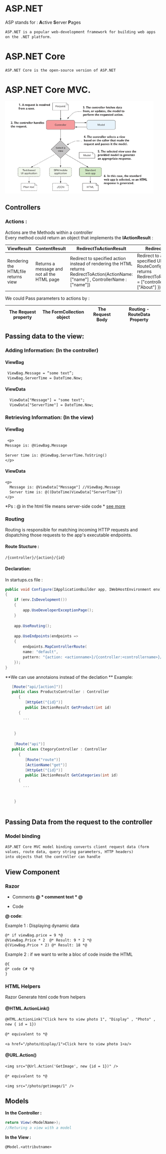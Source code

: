 # ASP.NET

ASP stands for : **A**ctive **S**erver **P**ages


    ASP.NET is a popular web-development framework for building web apps on the .NET platform.

    

# ASP.NET Core 

    ASP.NET Core is the open-source version of ASP.NET
    
 # ASP.NET Core MVC.
<img src="https://github.com/rihemebh/.Net-cheat-sheets/blob/main/ASP.net/mvc.PNG" alt="archi" width="480" height="300"/>
 
 

 
## Controllers 

### Actions : 
Actions are the Methods within a controller <br/>
Every method could return an object that implements the **IActionResult** : 

 |ViewResult|ContentResult|RedirectToActionResult|RedirectToRouteResult|StatusCodeResult|
 |---|---|---|---|---|
 |Rendering the HTMLfile <br /> returns view|Returns a message and not all the HTML page|Redirect to specified action instead of rendering the HTML <br /> returns RedirectToAction(ActionName:["name"] , ControllerName : ["name"]) |Redirect to action from the specified URL defined in RouteConfig file <br/>returns RedirectToRoute(new{controller = ["controllename"], action = ["About"] })|returns http status code like 200 / 404 / 500|
 
We could Pass parameters to actions by : 

 |The Request property|The FormCollection object|The Request Body|Routing -RouteData Property|
 |---|---|---|---|



 

## Passing data to the view: 

### Adding Information: (In the controller)
  
 #### ViewBag 
     ViewBag.Message = “some text”;
     ViewBag.ServerTime = DateTime.Now;
  #### ViewData 
  
      ViewData["Message"] = "some text";
      ViewData["ServerTime"] = DateTime.Now;
      

### Retrieving Information: (In the view)
 #### ViewBag 
     <p>
    Message is: @ViewBag.Message

    Server time is: @ViewBag.ServerTime.ToString()
    </p>
 #### ViewData 
    <p>
      Message is: @ViewData["Message"] //ViewBag.Message
      Server time is: @((DateTime)ViewData["ServerTime"])
    </p>

  *Ps : @ in the html file means server-side code * [see more](https://github.com/rihemebh/.Net-cheat-sheets/blob/main/ASP.net/README.md#razor)
  
  ### Routing

   Routing is responsible for matching incoming HTTP requests and dispatching those requests to the app's executable endpoints.
   




#### Route Stucture : 

``/{controller}/{action}/{id}``

#### Declaration: 
In startups.cs file : 

```C#
public void Configure(IApplicationBuilder app, IWebHostEnvironment env)
{
    if (env.IsDevelopment())
    {
        app.UseDeveloperExceptionPage();
    }

    app.UseRouting();

    app.UseEndpoints(endpoints =>
    {
        endpoints.MapControllerRoute(
        name: "default",
        pattern: "{action: <actionname>}/{controller:<controllername>}/{id?}");
    });
}
```
**We can use annotaions instead of the declation   ** 
Example:

```C#
   [Route("api/[action]")]
   public class ProductsController : Controller
      {
         [HttpGet("{id}")]
         public IActionResult GetProduct(int id)
      {
        ...
    
      
    }
    
    [Route("api")]
   public class CtegoryController : Controller
      {
         [Route("route")]
         [ActionName("get")]
         [HttpGet("{id}")]
         public IActionResult GetCategories(int id)
      {
        ...
    
      
    }
        
```
## Passing Data from the request to the controller
### Model binding 
    ASP.NET Core MVC model binding converts client request data (form values, route data, query string parameters, HTTP headers) 
    into objects that the controller can handle
## View Component

### Razor

- Comments 
**@ \* comment text \* @**

- Code 

**@ code**: 

Example 1 : Displaying dynamic data 
``` razor
@* if viewBag.price = 9 *@
@ViewBag.Price * 2  @* Result: 9 * 2 *@
@(ViewBag.Price * 2) @* Result: 18 *@

```

Example 2 : if we want to write a bloc of code inside the HTML

``` razor
@{
@* code C# *@
}

```

### HTML Helpers

Razor Generate html code from helpers 

#### @HTML.ActionLink()
``` razor
@HTML.ActionLink("Click here to view photo 1", "Display" , "Photo" , new { id = 1}) 
 
@* equivalent to *@

<a href="/photo/display/1">Click here to view photo 1<a/>
```
#### @URL.Action() 
``` razor
<img src="@Url.Action('GetImage', new {id = 1})" />
 
@* equivalent to *@

<img src="/photo/getimage/1" />
```

## Models 

**In the Controller :**

``` C#
return View(<ModelName>);
//Returing a view with a model 
```

**In the View :**

``` razor
@Model.<attributname>
```

